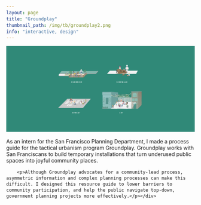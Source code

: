 ```yaml
---
layout: page
title: "Groundplay"
thumbnail_path: /img/tb/groundplay2.png
info: "interactive, design"
---
```


![Banner](/img/groundplay/banner.png)


<div class="row">
	<div class="col-md-4">
	</div>
	<div class="col-md-8">
		<p>As an intern for the San Francisco Planning Department, I made a process guide for the tactical urbanism program Groundplay. Groundplay works with San Franciscans to build temporary installations that turn underused public spaces into joyful community places.</p>

		<p>Although Groundplay advocates for a community-lead process, asymmetric information and complex planning processes can make this difficult. I designed this resource guide to lower barriers to community participation, and help the public navigate top-down, government planning projects more effectively.</p></div>
</div>

<div class="line"></div>

